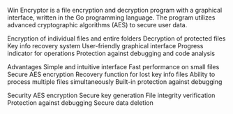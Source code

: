 Win Encryptor is a file encryption and decryption program with a graphical interface, written in the Go programming language. The program utilizes advanced cryptographic algorithms (AES) to secure user data.

Encryption of individual files and entire folders
Decryption of protected files
Key info recovery system
User-friendly graphical interface
Progress indicator for operations
Protection against debugging and code analysis

Advantages
Simple and intuitive interface
Fast performance on small files
Secure AES encryption
Recovery function for lost key info files
Ability to process multiple files simultaneously
Built-in protection against debugging

 Security
AES encryption
Secure key generation
File integrity verification
Protection against debugging
Secure data deletion
